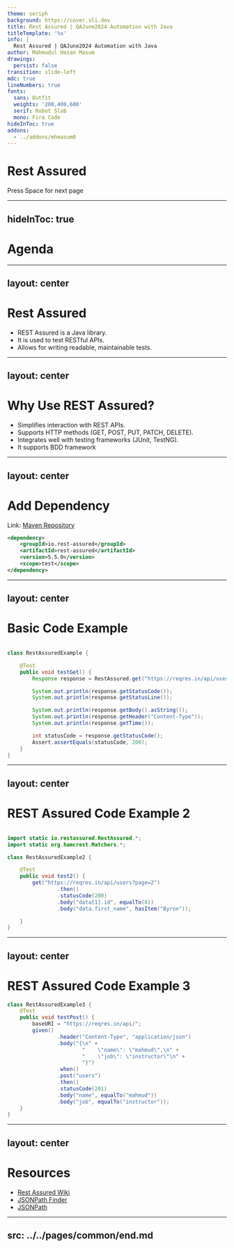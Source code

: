 ```yaml
---
theme: seriph
background: https://cover.sli.dev
title: Rest Assured | QAJune2024 Automation with Java
titleTemplate: '%s'
info: |
  Rest Assured | QAJune2024 Automation with Java
author: Mahmudul Hasan Masum
drawings:
  persist: false
transition: slide-left
mdc: true
lineNumbers: true
fonts:
  sans: Outfit
  weights: '200,400,600'
  serif: Robot Slab
  mono: Fira Code
hideInToc: true
addons:
  - ../addons/mhmasum0
---
```


# Rest Assured

<div class="pt-12">
  <span @click="$slidev.nav.next" class="px-2 py-1 rounded cursor-pointer" hover="bg-white bg-opacity-10">
    Press Space for next page <carbon:arrow-right class="inline"/>
  </span>
</div>

<div class="abs-br m-6 flex gap-2">
  <a href="https://github.com/mhmasum0/qa-june-2024-automation-with-java-slides" target="_blank" alt="GitHub" title="Open in GitHub"
    class="text-xl slidev-icon-btn opacity-50 !border-none !hover:text-white">
    <carbon-logo-github />
  </a>
</div>

<!--
The last comment block of each slide will be treated as slide notes. It will be visible and editable in Presenter Mode along with the slide. [Read more in the docs](https://sli.dev/guide/syntax.html#notes)
-->

---
hideInToc: true
---

# Agenda
<Toc />

---
layout: center
---

# Rest Assured

- REST Assured is a Java library.
- It is used to test RESTful APIs.
- Allows for writing readable, maintainable tests.

---
layout: center
---

# Why Use REST Assured?

- Simplifies interaction with REST APIs.
- Supports HTTP methods (GET, POST, PUT, PATCH, DELETE).
- Integrates well with testing frameworks (JUnit, TestNG).
- It supports BDD framework

---
layout: center
---

# Add Dependency

Link: [Maven Repository](https://mvnrepository.com/artifact/io.rest-assured/rest-assured)

```xml
<dependency>
    <groupId>io.rest-assured</groupId>
    <artifactId>rest-assured</artifactId>
    <version>5.5.0</version>
    <scope>test</scope>
</dependency>
```

---
layout: center
---

# Basic Code Example

```java

class RestAssuredExample {

    @Test
    public void testGet() {
        Response response = RestAssured.get("https://reqres.in/api/users?page=2");

        System.out.println(response.getStatusCode());
        System.out.println(response.getStatusLine());

        System.out.println(response.getBody().asString());
        System.out.println(response.getHeader("Content-Type"));
        System.out.println(response.getTime());

        int statusCode = response.getStatusCode();
        Assert.assertEquals(statusCode, 200);
    }
}
```

---
layout: center
---

# REST Assured Code Example 2

```java

import static io.restassured.RestAssured.*;
import static org.hamcrest.Matchers.*;

class RestAssuredExample2 {

    @Test
    public void test2() {
        get("https://reqres.in/api/users?page=2")
                .then()
                .statusCode(200)
                .body("data[1].id", equalTo(8))
                .body("data.first_name", hasItem("Byron"));

    }
}
```

---
layout: center
---

# REST Assured Code Example 3

```java
class RestAssuredExample3 {
    @Test
    public void testPost() {
        baseURI = "https://reqres.in/api/";
        given()
                .header("Content-Type", "application/json")
                .body("{\n" +
                        "    \"name\": \"mahmud\",\n" +
                        "    \"job\": \"instructor\"\n" +
                        "}")
                .when()
                .post("users")
                .then()
                .statusCode(201)
                .body("name", equalTo("mahmud"))
                .body("job", equalTo("instructor"));
    }
}
```

---
layout: center
---

# Resources

- [Rest Assured Wiki](https://github.com/rest-assured/rest-assured/wiki/Usage)
- [JSONPath Finder](https://jsonpathfinder.com/)
- [JSONPath](https://jsonpath.com/)

---
src: ../../pages/common/end.md
---